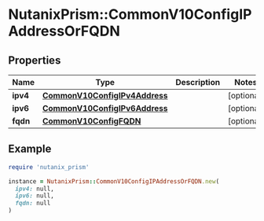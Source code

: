 # NutanixPrism::CommonV10ConfigIPAddressOrFQDN

## Properties

| Name | Type | Description | Notes |
| ---- | ---- | ----------- | ----- |
| **ipv4** | [**CommonV10ConfigIPv4Address**](CommonV10ConfigIPv4Address.md) |  | [optional] |
| **ipv6** | [**CommonV10ConfigIPv6Address**](CommonV10ConfigIPv6Address.md) |  | [optional] |
| **fqdn** | [**CommonV10ConfigFQDN**](CommonV10ConfigFQDN.md) |  | [optional] |

## Example

```ruby
require 'nutanix_prism'

instance = NutanixPrism::CommonV10ConfigIPAddressOrFQDN.new(
  ipv4: null,
  ipv6: null,
  fqdn: null
)
```

